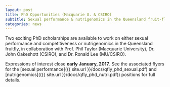 ```yaml
---
layout: post
title: PhD Opportunities (Macquarie U. & CSIRO)
subtitle: Sexual performance & nutrigenomics in the Queensland fruit-fly
categories: news
---
```


Two exciting PhD scholarships are available to work on either sexual performance and competitiveness or nutrigenomics in the Queensland fruitfly, in collaboration with Prof. Phil Taylor (Macquarie University), Dr. John Oakeshott (CSIRO), and Dr. Ronald Lee (MU/CSIRO).

Expressions of interest close **early January, 2017**. See the associated flyers for the [sexual performance]({{ site.url }}/docs/qfly_phd_sexual.pdf) and [nutrigenomics](({{ site.url }}/docs/qfly_phd_nutri.pdf)) positions for full details.
